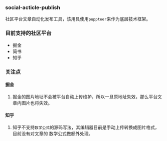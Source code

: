 ### social-acticle-publish

社区平台文章自动化发布工具，该用具使用`puppteer`来作为底层技术框架。

### 目前支持的社区平台

* 掘金
* 简书
* 知乎

### 关注点

#### 掘金

1. 掘金的图片地址不会被平台自动上传维护，所以一旦原地址失效，那么平台文章内图片也将失效。

#### 知乎

1. 知乎不支持`数学公式`的源码写法，其编辑器目前是手动上传转换成图片格式，目前没有对文章的 数学公式做额外处理。

